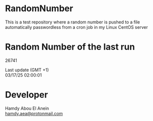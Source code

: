 # RandomNumber    
This is a test repository where a random number is pushed to a file automatically passwordless from a cron job in my Linux CentOS server    
# Random Number of the last run   
26741
      
Last update (GMT +1)    
03/17/25 02:00:01
# Developer    
Hamdy Abou El Anein   
hamdy.aea@protonmail.com
